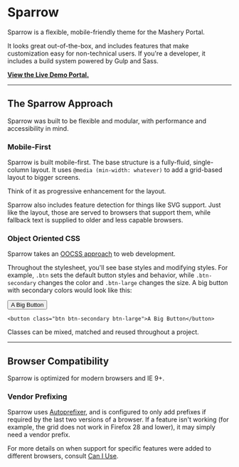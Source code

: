 # Sparrow

Sparrow is a flexible, mobile-friendly theme for the Mashery Portal.

It looks great out-of-the-box, and includes features that make customization easy for non-technical users. If you're a developer, it includes a build system powered by Gulp and Sass.

**[View the Live Demo Portal.](https://stagingcs9.mashery.com/)**

<hr>


## The Sparrow Approach

Sparrow was built to be flexible and modular, with performance and accessibility in mind.

### Mobile-First

Sparrow is built mobile-first. The base structure is a fully-fluid, single-column layout. It uses `@media (min-width: whatever)` to add a grid-based layout to bigger screens.

Think of it as progressive enhancement for the layout.

Sparrow also includes feature detection for things like SVG support. Just like the layout, those are served to browsers that support them, while fallback text is supplied to older and less capable browsers.


### Object Oriented CSS

Sparrow takes an [OOCSS approach](http://www.slideshare.net/stubbornella/object-oriented-css) to web development.

Throughout the stylesheet, you'll see base styles and modifying styles. For example, `.btn` sets the default button styles and behavior, while `.btn-secondary` changes the color and `.btn-large` changes the size. A big button with secondary colors would look like this:

<button class="btn btn-secondary btn-large">A Big Button</button>

```markup
<button class="btn btn-secondary btn-large">A Big Button</button>
```

Classes can be mixed, matched and reused throughout a project.

<hr>


## Browser Compatibility

Sparrow is optimized for modern browsers and IE 9+.

### Vendor Prefixing

Sparrow uses [Autoprefixer](https://github.com/postcss/autoprefixer), and is configured to only add prefixes if required by the last two versions of a browser. If a feature isn't working (for example, the grid does not work in Firefox 28 and lower), it may simply need a vendor prefix.

For more details on when support for specific features were added to different browsers, consult [Can I Use](http://caniuse.com/).
